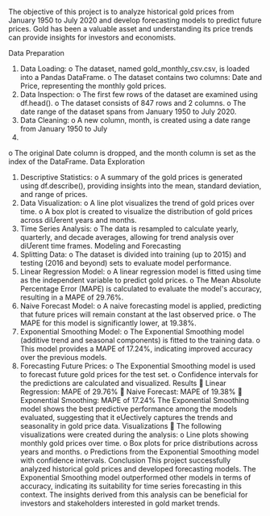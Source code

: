 The objective of this project is to analyze historical gold prices from January 1950 to July 2020 
and develop forecasting models to predict future prices. Gold has been a valuable asset and 
understanding its price trends can provide insights for investors and economists. 


Data Preparation
1. Data Loading: 
o The dataset, named gold_monthly_csv.csv, is loaded into a Pandas DataFrame. 
o The dataset contains two columns: Date and Price, representing the monthly 
gold prices. 
2. Data Inspection: 
o The first few rows of the dataset are examined using df.head(). 
o The dataset consists of 847 rows and 2 columns. 
o The date range of the dataset spans from January 1950 to July 2020. 
3. Data Cleaning: 
o A new column, month, is created using a date range from January 1950 to July 
2020. 
o The original Date column is dropped, and the month column is set as the index 
of the DataFrame. 
Data Exploration 
1. Descriptive Statistics: 
o A summary of the gold prices is generated using df.describe(), providing insights 
into the mean, standard deviation, and range of prices. 
2. Data Visualization: 
o A line plot visualizes the trend of gold prices over time. 
o A box plot is created to visualize the distribution of gold prices across diƯerent 
years and months. 
3. Time Series Analysis: 
o The data is resampled to calculate yearly, quarterly, and decade averages, 
allowing for trend analysis over diƯerent time frames.
Modeling and Forecasting 
1. Splitting Data: 
o The dataset is divided into training (up to 2015) and testing (2016 and beyond) 
sets to evaluate model performance. 
2. Linear Regression Model: 
o A linear regression model is fitted using time as the independent variable to 
predict gold prices. 
o The Mean Absolute Percentage Error (MAPE) is calculated to evaluate the 
model's accuracy, resulting in a MAPE of 29.76%. 
3. Naive Forecast Model: 
o A naive forecasting model is applied, predicting that future prices will remain 
constant at the last observed price. 
o The MAPE for this model is significantly lower, at 19.38%. 
4. Exponential Smoothing Model: 
o The Exponential Smoothing model (additive trend and seasonal components) is 
fitted to the training data. 
o This model provides a MAPE of 17.24%, indicating improved accuracy over the 
previous models. 
5. Forecasting Future Prices: 
o The Exponential Smoothing model is used to forecast future gold prices for the 
test set. 
o Confidence intervals for the predictions are calculated and visualized. 
Results 
 Linear Regression: MAPE of 29.76%
 Naive Forecast: MAPE of 19.38%
 Exponential Smoothing: MAPE of 17.24%
The Exponential Smoothing model shows the best predictive performance among the models 
evaluated, suggesting that it eƯectively captures the trends and seasonality in gold price data.
Visualizations 
 The following visualizations were created during the analysis: 
o Line plots showing monthly gold prices over time. 
o Box plots for price distributions across years and months. 
o Predictions from the Exponential Smoothing model with confidence intervals. 
Conclusion 
This project successfully analyzed historical gold prices and developed forecasting models. The 
Exponential Smoothing model outperformed other models in terms of accuracy, indicating its 
suitability for time series forecasting in this context. The insights derived from this analysis can 
be beneficial for investors and stakeholders interested in gold market trends.
